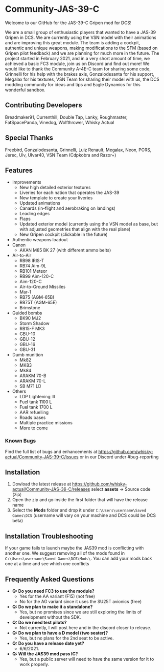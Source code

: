# Community-JAS-39-C
Welcome to our GitHub for the JAS-39-C Gripen mod for DCS!

We are a small group of enthusiastic players that wanted to have a JAS-39 Gripen in DCS. We are currently using the VSN model with their animations and are improving this great module. The team is adding a cockpit, authentic and unique weapons, making modifications to the SFM (based on Gripen pilot feedback) and we are planning for much more in the future. The project started in February 2021, and in a very short amount of time, we achieved a basic FC3 module, join us on Discord and find out more! We would like to thank the Community A-4E-C team for sharing some code, Grinnelli for his help with the brakes axis, Gonzalodesanta for his support, Megalax for his textures, VSN Team for sharing their model with us, the DCS modding community for ideas and tips and Eagle Dynamics for this wonderful sandbox. 

## Contributing Developers

Breadmaker91, Currenthill, Double Tap, Lanky, Roughmaster, FatSpacePanda, Vinedog, Wolfthrower, Whisky Actual

## Special Thanks

Freebird, Gonzalodesanta, Grinnelli, Luiz Renault, Megalax, Neon, PORS, Jerec, Ulv, Ulvar40, VSN Team (Cdpkobra and Razor+)

## Features
- Improvements
  - New high detailed exterior textures
  - Liveries for each nation that operates the JAS-39
  - New template to create your liveries
  - Updated animations
  - Canards (in-flight and aerobraking on landings)
  - Leading edges
  - Flaps
  - Updated exterior model (currently using the VSN model as base, but with adjusted geometries that align with the real plane)
  - New Gripen cockpit (clickable in the future)
- Authentic weapons loadout 
 - Canon
   - AKAN M85 BK 27 (with different ammo belts)
 - Air-to-Air
   - RB98 IRIS-T
   - RB74 Aim-9L
   - RB101 Meteor
   - RB99 Aim-120-C
   - Aim-120-C
   - Air-to-Ground Missiles
   - Mar-1
   - RB75 (AGM-65B)
   - RB75T (AGM-65E)
   - Brimstone
 - Guided bombs
   - BK90 MJ2
   - Storm Shadow
   - RB15-F MK3
   - GBU-10
   - GBU-12
   - GBU-16
   - GBU-31
 - Dumb munition
   - Mk82
   - MK83
   - Mk84
   - ARAKM 70-B
   - ARAKM 70-L
   - SB M71 LD
- Others
  - LDP Lightening III
  - Fuel tank 1100 L
  - Fuel tank 1700 L
  - AAR refuelling
  - Roads bases
  - Multiple practice missions
  - More to come

### Known Bugs

Find the full list of bugs and enhancements at https://github.com/whisky-actual/Community-JAS-39-C/issues or in our Discord under #bug-reporting

## Installation

1) Dowload the latest release at https://github.com/whisky-actual/Community-JAS-39-C/releases select **assets** -> Source code (zip)
2) Open the zip and go inside the first folder that will have the release name
3) Select the **Mods** folder and drop it under `C:\Users\username\Saved Games\DCS` (username will vary on your machine and DCS could be DCS beta)

## Installation Troubleshooting

If your game fails to launch maybe the JAS39 mod is conflicting with another one. We suggest removing all of the mods found in `C:\Users\username\Saved Games\DCS\Mods\`. You can add your mods back one at a time and see which one conflicts

## Frequently Asked Questions
- **Q: Do you need FC3 to use the module?**
  - Yes for the AA variant (F15) (not free)
  - No for the AG variant since it uses the SU25T avionics (free)
- **Q: Do we plan to make it a standalone?**
  - Yes, but no promises since we are still exploring the limits of development without the SDK.
- **Q: Do we need test pilots?**
  - Not currently, I will post here and in the discord closer to release.
- **Q: Do we plan to have a D model (two seater)?**
  - Yes, but no plans for the 2nd seat to be active.
- **Q: Do you have a release date yet?**
  - 6/6/2021.
- **Q: Will the JAS39 mod pass IC?**
  - Yes, but a public server will need to have the same version for it to work properly.
